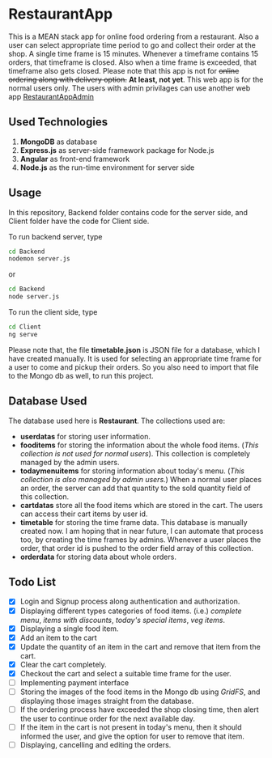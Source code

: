 # RestaurantApp

This is a MEAN stack app for online food ordering from a restaurant. Also a user can select appropriate time period to go and collect their order at the shop. A single time frame is 15 minutes. Whenever a timeframe contains 15 orders, that timeframe is closed. Also when a time frame is exceeded, that timeframe also gets closed. Please note that this app is not for ~~online ordering along with delivery option.~~ **At least, not yet**. This web app is for the normal users only. The users with admin privilages can use another web app [RestaurantAppAdmin](https://github.com/MikhilMC/RestaurantAppAdmin)

## Used Technologies

1. **MongoDB** as database
2. **Express.js** as server-side framework package for Node.js
3. **Angular** as front-end framework
4. **Node.js** as the run-time environment for server side

## Usage

In this repository, Backend folder contains code for the server side, and Client folder have the code for Client side.

To run backend server, type
```bash
cd Backend
nodemon server.js
```
or
```bash
cd Backend
node server.js
```

To run the client side, type
```bash
cd Client
ng serve
```
Please note that, the file **timetable.json** is JSON file for a database, which I have created manually.
It is used for selecting an appropriate time frame for a user to come and pickup their orders. So you also need to import that file to the Mongo db as well, to run this project.

## Database Used

The database used here is **Restaurant**. The collections used are:

* __userdatas__ for storing user information.
* __fooditems__ for storing the information about the whole food items. (_This collection is not used for normal users_). This collection is completely managed by the admin users.
* __todaymenuitems__ for storing information about today's menu. (_This collection is also managed by admin users._) When a normal user places an order, the server can add that quantity to the sold quantity field of this collection.
* __cartdatas__ store all the food items which are stored in the cart. The users can access their cart items by user id.
* __timetable__ for storing the time frame data. This database is manually created now. I am hoping that in near future, I can automate that process too, by creating the time frames by admins. Whenever a user places the order, that order id is pushed to the order field array of this collection.
* __orderdata__ for storing data about whole orders.

## Todo List

- [x] Login and Signup process along authentication and authorization.
- [x] Displaying different types categories of food items. (i.e.) _complete menu_, _items with discounts_, _today's special items_, _veg items_.
- [x] Displaying a single food item.
- [x] Add an item to the cart
- [x] Update the quantity of an item in the cart and remove that item from the cart.
- [x] Clear the cart completely.
- [x] Checkout the cart and select a suitable time frame for the user.
- [ ] Implementing payment interface
- [ ] Storing the images of the food items in the Mongo db using *GridFS*, and displaying those images  straight from the database.
- [ ] If the ordering process have exceeded the shop closing time, then alert the user to continue order for the next available day.
- [ ] If the item in the cart is not present in today's menu, then it should informed the user, and give the option for user to remove that item.
- [ ] Displaying, cancelling and editing the orders.